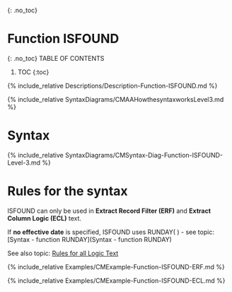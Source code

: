 {: .no_toc}
# Function ISFOUND 

{: .no_toc}
TABLE OF CONTENTS 
1. TOC
{:toc}  


{% include_relative Descriptions/Description-Function-ISFOUND.md %}

{% include_relative SyntaxDiagrams/CMAAHowthesyntaxworksLevel3.md %}

# Syntax 

{% include_relative SyntaxDiagrams/CMSyntax-Diag-Function-ISFOUND-Level-3.md %}

# Rules for the syntax

ISFOUND can only be used in **Extract Record Filter (ERF)** and **Extract Column Logic (ECL)** text.

If **no effective date** is specified, ISFOUND uses RUNDAY\( \) - see topic: [Syntax - function RUNDAY](Syntax - function RUNDAY)

See also topic: [Rules for all Logic Text](../../Workbench/RulesforallLogicText.md) 

{% include_relative Examples/CMExample-Function-ISFOUND-ERF.md %} 

{% include_relative Examples/CMExample-Function-ISFOUND-ECL.md %} 

